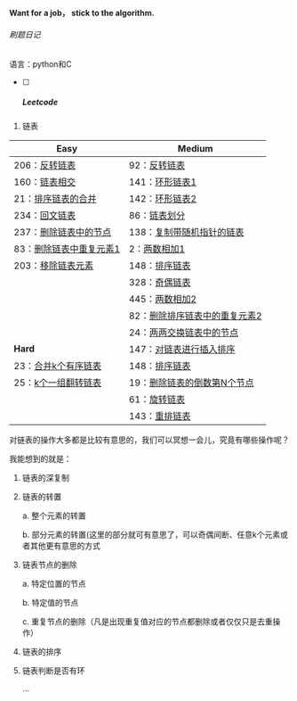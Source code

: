 #### Want for a job， stick to the algorithm.

###### 刷题日记



语言：python和C



- [ ] ##### Leetcode

1. 链表

| Easy                                                         | Medium                                                       |
| ------------------------------------------------------------ | ------------------------------------------------------------ |
| 206：[反转链表](https://leetcode-cn.com/problems/reverse-linked-list/) | 92：[反转链表](https://leetcode-cn.com/problems/reverse-linked-list-ii/) |
| 160：[链表相交](https://leetcode-cn.com/problems/intersection-of-two-linked-lists/) | 141：[环形链表1](https://leetcode-cn.com/problems/linked-list-cycle/) |
| 21：[排序链表的合并](https://leetcode-cn.com/problems/merge-two-sorted-lists/) | 142：[环形链表2](https://leetcode-cn.com/problems/linked-list-cycle-ii/) |
| 234：[回文链表](https://leetcode-cn.com/problems/palindrome-linked-list/) | 86：[链表划分](https://leetcode-cn.com/problems/partition-list/) |
| 237：[删除链表中的节点](https://leetcode-cn.com/problems/delete-node-in-a-linked-list/) | 138：[复制带随机指针的链表](https://leetcode-cn.com/problems/copy-list-with-random-pointer/) |
| 83：[删除链表中重复元素1](https://leetcode-cn.com/problems/remove-duplicates-from-sorted-list/) | 2：[两数相加1](https://leetcode-cn.com/problems/add-two-numbers/) |
| 203：[移除链表元素](https://leetcode-cn.com/problems/remove-linked-list-elements/submissions/) | 148：[排序链表](https://leetcode-cn.com/problems/sort-list/) |
|                                                              | 328：[奇偶链表](https://leetcode-cn.com/problems/odd-even-linked-list/) |
|                                                              | 445：[两数相加2](https://leetcode-cn.com/problems/add-two-numbers-ii/) |
|                                                              | 82：[删除排序链表中的重复元素2](https://leetcode-cn.com/problems/remove-duplicates-from-sorted-list-ii/) |
|                                                              | 24：[两两交换链表中的节点](https://leetcode-cn.com/problems/swap-nodes-in-pairs/) |
| **Hard**                                                     | 147：[对链表进行插入排序](https://leetcode-cn.com/problems/insertion-sort-list/) |
| 23：[合并k个有序链表](https://leetcode-cn.com/problems/merge-k-sorted-lists/) | 148：[排序链表](https://leetcode-cn.com/problems/sort-list/) |
| 25：[k个一组翻转链表](https://leetcode-cn.com/problems/reverse-nodes-in-k-group/) | 19：[删除链表的倒数第N个节点](https://leetcode-cn.com/problems/remove-nth-node-from-end-of-list/) |
|                                                              | 61：[旋转链表](https://leetcode-cn.com/problems/rotate-list/) |
|                                                              | 143：[重排链表](https://leetcode-cn.com/problems/reorder-list/) |

对链表的操作大多都是比较有意思的，我们可以冥想一会儿，究竟有哪些操作呢？

我能想到的就是：

1. 链表的深复制

2. 链表的转置

   a. 整个元素的转置

   b. 部分元素的转置(这里的部分就可有意思了，可以奇偶间断、任意k个元素或者其他更有意思的方式

3. 链表节点的删除

   a. 特定位置的节点

   b. 特定值的节点

   c. 重复节点的删除（凡是出现重复值对应的节点都删除或者仅仅只是去重操作）

4. 链表的排序

5. 链表判断是否有环

   ...







